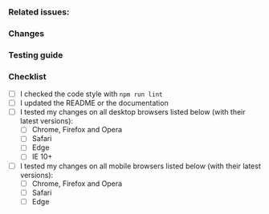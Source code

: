 ### Related issues: <!-- Reference any related issues. E.g: #4515 (if applicable) --> 
### Changes
<!-- Describe and explain the changes you made. --> 
<!-- Add some screenshots to explain your changes. (if applicable) --> 


### Testing guide
<!-- Describe the steps to test the changes proposed. --> 


<!-- IMPORTANT: Make sure you've done all the things listed below before creating a pull request --> 
### Checklist
- [ ] I checked the code style with `npm run lint` 
- [ ] I updated the README or the documentation <!-- if applicable -->
- [ ] I tested my changes on all desktop browsers listed below (with their latest versions): <!-- if applicable -->
  - [ ] Chrome, Firefox and Opera
  - [ ] Safari
  - [ ] Edge
  - [ ] IE 10+
- [ ] I tested my changes on all mobile browsers listed below (with their latest versions): <!-- if applicable -->
  - [ ] Chrome, Firefox and Opera
  - [ ] Safari
  - [ ] Edge
